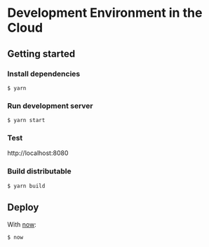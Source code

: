 # Development Environment in the Cloud

## Getting started

### Install dependencies

```
$ yarn
```

### Run development server

```
$ yarn start
```

### Test

http://localhost:8080

### Build distributable

```
$ yarn build
```

## Deploy

With [now](https://zeit.co/download):

```
$ now
```

